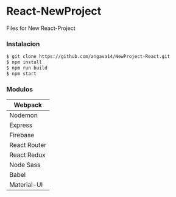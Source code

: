# React-NewProject 
Files for New React-Project

### Instalacion

```sh
$ git clone https://github.com/angava14/NewProject-React.git
$ npm install
$ npm run build
$ npm start

```

### Modulos

|Webpack |
|--------|
| Nodemon|
| Express|
| Firebase|
|React Router|
|React Redux|
|Node Sass|
|Babel|
|Material-UI|